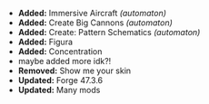 - **Added:** Immersive Aircraft _(automaton)_
- **Added:** Create Big Cannons _(automaton)_
- **Added:** Create: Pattern Schematics _(automaton)_
- **Added:** Figura
- **Added:** Concentration
- maybe added more idk?!
- **Removed:** Show me your skin
- **Updated:** Forge 47.3.6
- **Updated:** Many mods
